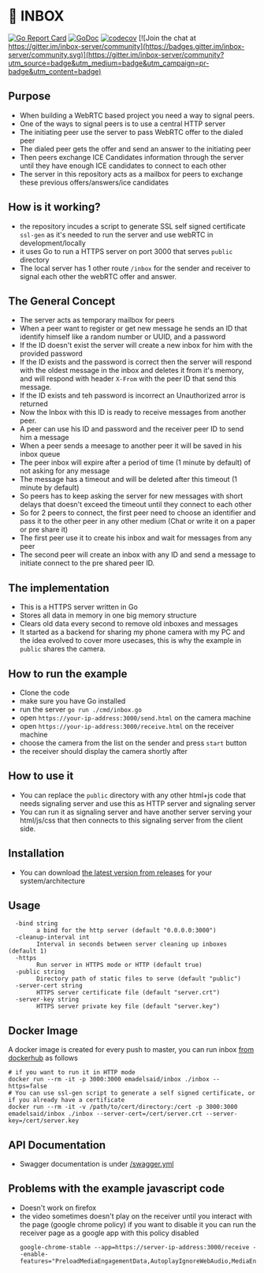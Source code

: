 📮 INBOX
=============

[![Go Report Card](https://goreportcard.com/badge/github.com/emad-elsaid/inbox)](https://goreportcard.com/report/github.com/emad-elsaid/inbox)
[![GoDoc](https://godoc.org/github.com/emad-elsaid/inbox?status.svg)](https://godoc.org/github.com/emad-elsaid/inbox)
[![codecov](https://codecov.io/gh/emad-elsaid/inbox/branch/master/graph/badge.svg)](https://codecov.io/gh/emad-elsaid/inbox) [![Join the chat at https://gitter.im/inbox-server/community](https://badges.gitter.im/inbox-server/community.svg)](https://gitter.im/inbox-server/community?utm_source=badge&utm_medium=badge&utm_campaign=pr-badge&utm_content=badge)


## Purpose

- When building a WebRTC based project you need a way to signal peers.
- One of the ways to signal peers is to use a central HTTP server
- The initiating peer use the server to pass WebRTC offer to the dialed peer
- The dialed peer gets the offer and send an answer to the initiating peer
- Then peers exchange ICE Candidates information through the server until they have enough ICE candidates to connect to each other
- The server in this repository acts as a mailbox for peers to exchange these previous offers/answers/ice candidates

## How is it working?

- the repository incudes a script to generate SSL self signed certificate
  `ssl-gen` as it's needed to run the server and use webRTC in development/locally
- it uses Go to run a HTTPS server on port 3000 that serves `public` directory
- The local server has 1 other route `/inbox` for the sender and receiver to signal each
  other the webRTC offer and answer.

## The General Concept

- The server acts as temporary mailbox for peers
- When a peer want to register or get new message he sends an ID that identify himself like a random number or UUID, and a password
- If the ID doesn't exist the server will create a new inbox for him with the provided password
- If the ID exists and the password is correct then the server will respond with the oldest message in the inbox and deletes it from it's memory, and will respond with header `X-From` with the peer ID that send this message.
- If the ID exists and teh password is incorrect an Unauthorized arror is returned
- Now the Inbox with this ID is ready to receive messages from another peer.
- A peer can use his ID and password and the receiver peer ID to send him a message
- When a peer sends a meesage to another peer it will be saved in his inbox queue
- The peer inbox will expire after a period of time (1 minute by default) of not asking for any message
- The message has a timeout and will be deleted after this timeout (1 minute by default)
- So peers has to keep asking the server for new messages with short delays that doesn't exceed the timeout until they connect to each other
- So for 2 peers to connect, the first peer need to choose an identifier and pass it to the other peer in any other medium (Chat or write it on a paper or pre share it)
- The first peer use it to create his inbox and wait for messages from any peer
- The second peer will create an inbox with any ID and send a message to initiate connect to the pre shared peer ID.

## The implementation

- This is a HTTPS server written in Go
- Stores all data in memory in one big memory structure
- Clears old data every second to remove old inboxes and messages
- It started as a backend for sharing my phone camera with my PC and the idea evolved to cover more usecases, this is why the example in `public` shares the camera.

## How to run the example

- Clone the code
- make sure you have Go installed
- run the server `go run ./cmd/inbox.go`
- open `https://your-ip-address:3000/send.html` on the camera machine
- open `https://your-ip-address:3000/receive.html` on the receiver machine
- choose the camera from the list on the sender and press `start` button
- the receiver should display the camera shortly after

## How to use it

- You can replace the `public` directory with any other html+js code that needs signaling server and use this as HTTP server and signaling server
- You can run it as signaling server and have another server serving your html/js/css that then connects to this signaling server from the client side.

## Installation

- You can download [the latest version from releases](https://github.com/emad-elsaid/inbox/releases/latest) for your system/architecture

## Usage

```
  -bind string
        a bind for the http server (default "0.0.0.0:3000")
  -cleanup-interval int
        Interval in seconds between server cleaning up inboxes (default 1)
  -https
        Run server in HTTPS mode or HTTP (default true)
  -public string
        Directory path of static files to serve (default "public")
  -server-cert string
        HTTPS server certificate file (default "server.crt")
  -server-key string
        HTTPS server private key file (default "server.key")
```

## Docker Image

A docker image is created for every push to master, you can run inbox [from dockerhub](https://hub.docker.com/r/emadelsaid/inbox)
as follows

```
# if you want to run it in HTTP mode
docker run --rm -it -p 3000:3000 emadelsaid/inbox ./inbox --https=false
# You can use ssl-gen script to generate a self signed certificate, or if you already have a certificate
docker run --rm -it -v /path/to/cert/directory:/cert -p 3000:3000 emadelsaid/inbox ./inbox --server-cert=/cert/server.crt --server-key=/cert/server.key
```


## API Documentation

- Swagger documentation is under [/swagger.yml](/swagger.yml)

## Problems with the example javascript code

- Doesn't work on firefox
- the video sometimes doesn't play on the receiver until you interact with the
  page (google chrome policy) if you want to disable it you can run the receiver
  page as a google app with this policy disabled
  ```
  google-chrome-stable --app=https://server-ip-address:3000/receive --enable-features="PreloadMediaEngagementData,AutoplayIgnoreWebAudio,MediaEngagementBypassAutoplayPolicies"
  ```
